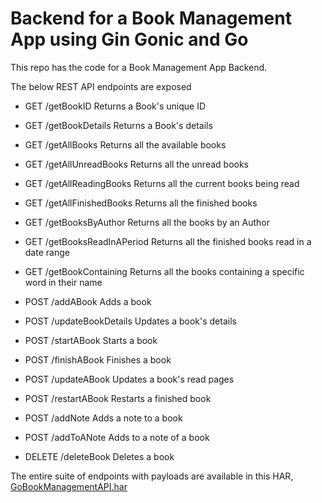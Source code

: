 # Backend for a Book Management App using Gin Gonic and Go

This repo has the code for a Book Management App Backend. 

The below REST API endpoints are exposed

* GET /getBookID
    Returns a Book's unique ID
  
* GET /getBookDetails
    Returns a Book's details
  
* GET /getAllBooks
    Returns all the available books
  
* GET /getAllUnreadBooks
    Returns all the unread books
  
* GET /getAllReadingBooks
    Returns all the current books being read
  
* GET /getAllFinishedBooks
    Returns all the finished books
  
* GET /getBooksByAuthor
    Returns all the books by an Author
  
* GET /getBooksReadInAPeriod
    Returns all the finished books read in a date range
  
* GET /getBookContaining
    Returns all the books containing a specific word in their name
  
* POST /addABook
    Adds a book
  
* POST /updateBookDetails
    Updates a book's details
  
* POST /startABook
    Starts a book
  
* POST /finishABook
    Finishes a book
  
* POST /updateABook
    Updates a book's read pages
  
* POST /restartABook
    Restarts a finished book
  
* POST /addNote
    Adds a note to a book
  
* POST /addToANote
    Adds to a note of a book
  
* DELETE /deleteBook
    Deletes a book

The entire suite of endpoints with payloads are available in this HAR, [GoBookManagementAPI.har](GoBookManagementAPI.har)
